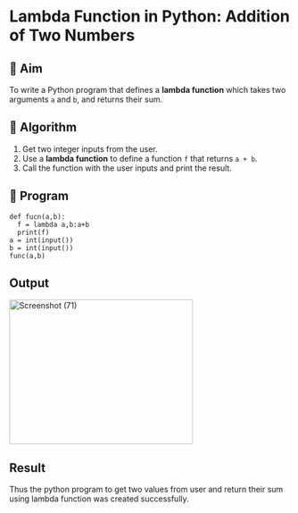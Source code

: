 # Lambda Function in Python: Addition of Two Numbers

## 🎯 Aim
To write a Python program that defines a **lambda function** which takes two arguments `a` and `b`, and returns their sum.

## 🧠 Algorithm
1. Get two integer inputs from the user.
2. Use a **lambda function** to define a function `f` that returns `a + b`.
3. Call the function with the user inputs and print the result.

## 🧾 Program
```
def fucn(a,b):
  f = lambda a,b:a+b
  print(f)
a = int(input())
b = int(input())
func(a,b)
```

## Output
<img width="329" height="259" alt="Screenshot (71)" src="https://github.com/user-attachments/assets/bb4db6e7-355b-45ee-a274-d095d83ea8a0" />


## Result
Thus the python program to get two values from user and return their sum using lambda function was created successfully.
